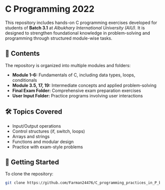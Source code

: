 # C Programming 2022

This repository includes hands-on C programming exercises developed for students of **Batch 3.1** at *Albukhary International University (AIU)*. It is designed to strengthen foundational knowledge in problem-solving and programming through structured module-wise tasks.

## 📘 Contents

The repository is organized into multiple modules and folders:

- **Module 1–6:** Fundamentals of C, including data types, loops, conditionals  
- **Module 3.5, 17, 19:** Intermediate concepts and applied problem-solving  
- **Final Exam Folder:** Comprehensive exam preparation exercises  
- **User Input Folder:** Practice programs involving user interactions

## 🛠 Topics Covered

- Input/Output operations  
- Control structures (if, switch, loops)  
- Arrays and strings  
- Functions and modular design  
- Practice with exam-style problems

## 🚀 Getting Started

To clone the repository:

```bash
git clone https://github.com/Farman24476/C_programming_practices_in_P_batch_3.1.git
